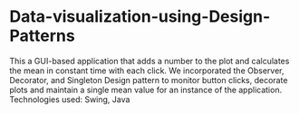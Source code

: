 # Data-visualization-using-Design-Patterns
This a GUI-based application that adds a number to the plot and calculates the mean in constant time with each click.
We incorporated the Observer, Decorator, and Singleton Design pattern to monitor button clicks, decorate plots and maintain a single mean value for an instance of the application.
Technologies used: Swing, Java

